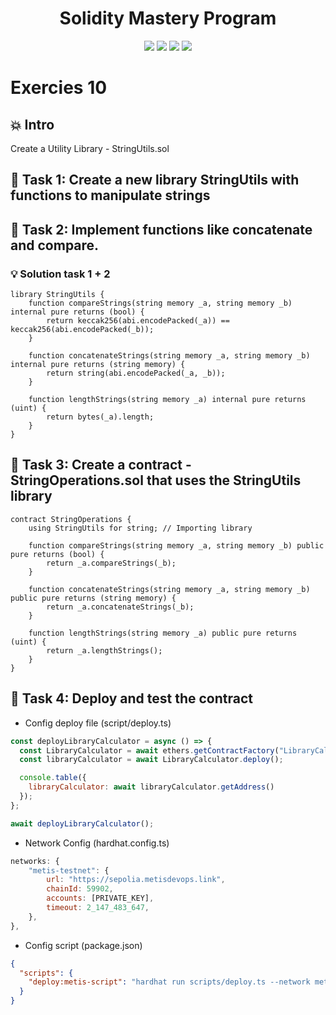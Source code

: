 <h1 align="center">Solidity Mastery Program</h1>

<p align="center">
  <img src="https://img.shields.io/badge/Hardhat-FFCB1F?style=for-the-badge&logo=ethereum&logoColor=black"/>
  <img src="https://img.shields.io/badge/Solidity-363636?style=for-the-badge&logo=solidity&logoColor=white"/>
  <img src="https://img.shields.io/badge/Blockchain-000000?style=for-the-badge&logo=blockchain&logoColor=white"/>
  <img src="https://img.shields.io/badge/Bitcoin-E2761B?style=for-the-badge&logo=bitcoin&logoColor=white"/>
</p>

# Exercies 10

## 💥 Intro

Create a Utility Library - StringUtils.sol

## 💬 Task 1: Create a new library StringUtils with functions to manipulate strings

## 💬 Task 2: Implement functions like concatenate and compare.

### 💡 Solution task 1 + 2

```solidity
library StringUtils {
    function compareStrings(string memory _a, string memory _b) internal pure returns (bool) {
        return keccak256(abi.encodePacked(_a)) == keccak256(abi.encodePacked(_b));
    }

    function concatenateStrings(string memory _a, string memory _b) internal pure returns (string memory) {
        return string(abi.encodePacked(_a, _b));
    }

    function lengthStrings(string memory _a) internal pure returns (uint) {
        return bytes(_a).length;
    }
}
```

## 💬 Task 3: Create a contract - StringOperations.sol that uses the StringUtils library

```solidity
contract StringOperations {
    using StringUtils for string; // Importing library

    function compareStrings(string memory _a, string memory _b) public pure returns (bool) {
        return _a.compareStrings(_b);
    }

    function concatenateStrings(string memory _a, string memory _b) public pure returns (string memory) {
        return _a.concatenateStrings(_b);
    }

    function lengthStrings(string memory _a) public pure returns (uint) {
        return _a.lengthStrings();
    }
}
```

## 💬 Task 4: Deploy and test the contract

- Config deploy file (script/deploy.ts)

```js
const deployLibraryCalculator = async () => {
  const LibraryCalculator = await ethers.getContractFactory("LibraryCalculator");
  const libraryCalculator = await LibraryCalculator.deploy();

  console.table({
    libraryCalculator: await libraryCalculator.getAddress()
  });
};

await deployLibraryCalculator();
```

- Network Config (hardhat.config.ts)

```js
networks: {
    "metis-testnet": {
        url: "https://sepolia.metisdevops.link",
        chainId: 59902,
        accounts: [PRIVATE_KEY],
        timeout: 2_147_483_647,
    },
},
```

- Config script (package.json)

```json
{
  "scripts": {
    "deploy:metis-script": "hardhat run scripts/deploy.ts --network metis-testnet"
  }
}
```
